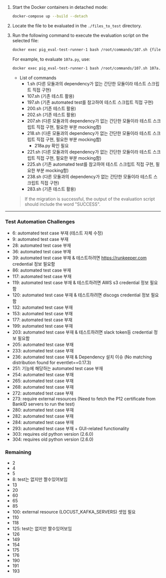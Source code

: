 1. Start the Docker containers in detached mode:  
   ```bash
   docker-compose up --build --detach
   ```

2. Locate the file to be evaluated in the `./files_to_test` directory.

3. Run the following command to execute the evaluation script on the selected file:  
   ```bash
   docker exec pig_eval-test-runner-1 bash /root/commands/107.sh {filename_to_test}
   ```
   For example, to evaluate `107a.py`, use:  
   ```bash
   docker exec pig_eval-test-runner-1 bash /root/commands/107.sh 107a.py
   ```

   - List of commands
     - 1.sh (다른 모듈과의 dependency가 없는 간단한 모듈이라 테스트 스크립트 직접 구현)
     - 107.sh (기존 테스트 활용)
     - 197.sh (기존 automated test를 참고하여 테스트 스크립트 직접 구현)
     - 200.sh (기존 테스트 활용)
     - 202.sh (기존 테스트 활용)
     - 207.sh (다른 모듈과의 dependency가 없는 간단한 모듈이라 테스트 스크립트 직접 구현, 필요한 부분 mocking함)
     - 218.sh (다른 모듈과의 dependency가 없는 간단한 모듈이라 테스트 스크립트 직접 구현, 필요한 부분 mocking함)
       - 218a.py 확인 필요
     - 221.sh (다른 모듈과의 dependency가 없는 간단한 모듈이라 테스트 스크립트 직접 구현, 필요한 부분 mocking함)
     - 225.sh (기존 automated test를 참고하여 테스트 스크립트 직접 구현, 필요한 부분 mocking함)
     - 238.sh (다른 모듈과의 dependency가 없는 간단한 모듈이라 테스트 스크립트 직접 구현)
     - 283.sh (기존 테스트 활용)
   
    > If the migration is successful, the output of the evaluation script should include the word "SUCCESS".

---
### Test Automation Challenges
- 6: automated test case 부재 (테스트 자체 수정)
- 9: automated test case 부재
- 28: automated test case 부재
- 36: automated test case 부재 
- 39: automated test case 부재 & 테스트하려면 https://runkeeper.com credential 정보 필요함
- 86: automated test case 부재
- 117: automated test case 부재
- 119: automated test case 부재 & 테스트하려면 AWS s3 credential 정보 필요함
- 120: automated test case 부재 & 테스트하려면 discogs credential 정보 필요함
- 132: automated test case 부재
- 153: automated test case 부재
- 177: automated test case 부재
- 199: automated test case 부재
- 203: automated test case 부재 & 테스트하려면 slack token등 credential 정보 필요함
- 205: automated test case 부재
- 233: automated test case 부재
- 236: automated test case 부재 & Dependency 설치 이슈 (No matching distribution found for eventlet==0.17.3)
- 251: 기능에 해당하는 automated test case 부재
- 254: automated test case 부재
- 265: automated test case 부재
- 268: automated test case 부재
- 272: automated test case 부재
- 273: require external resources (Need to fetch the P12 certificate from BankID servers to run the test)
- 280: automated test case 부재
- 282: automated test case 부재
- 284: automated test case 부재
- 293: automated test case 부재 + GUI-related functionality
- 303: requires old python version (2.6.0)
- 304: requires old python version (2.6.0)

### Remaining 
- 2
- 4
- 5
- 8: test는 없지만 짤수있어보임
- 13
- 20
- 60
- 65
- 85
- 100: external resource (LOCUST_KAFKA_SERVERS) 셋업 필요
- 110
- 118
- 125: test는 없지만 짤수있어보임
- 126
- 149
- 154
- 175
- 176
- 190
- 191
- 193
